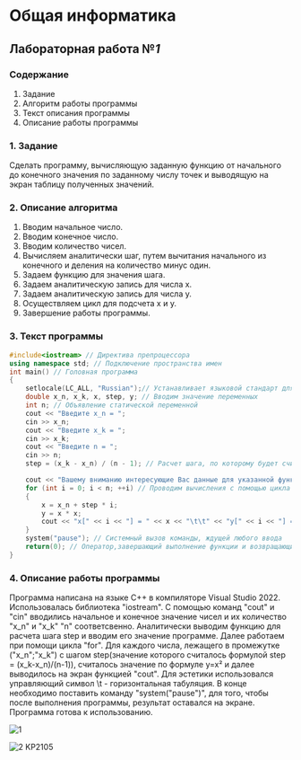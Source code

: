 # Общая информатика

## Лабораторная работа №_1_

### Содержание

1. Задание
2. Алгоритм работы программы
3. Текст описания программы
4. Описание работы программы

### 1. Задание

Сделать программу, вычисляющую заданную функцию от начального до конечного значения по заданному числу точек и выводящую на экран таблицу полученных значений.

### 2. Описание алгоритма 

1. Вводим начальное число.
2. Вводим конечное число.
3. Вводим количество чисел.
4. Вычисляем аналитически шаг, путем вычитания начального из конечного и деления на количество минус один.
5. Задаем функцию для значения шага.
6. Задаем аналитическую запись для числа x.
7. Задаем аналитическую запись для числа y.
8. Осуществляем цикл для подсчета x и y. 
9. Завершение работы программы.

### 3. Текст программы

```c++
#include<iostream> // Директива препроцессора
using namespace std; // Подключение пространства имен
int main() // Головная программа
{
	setlocale(LC_ALL, "Russian");// Устанавливает языковой стандарт для языка, указанного в параметре
	double x_n, x_k, x, step, y; // Вводим значение переменных
	int n; // Объявление статической переменной
	cout << "Введите x_n = ";
	cin >> x_n;
	cout << "Введите x_k = ";
	cin >> x_k;
	cout << "Введите n = ";
	cin >> n;
	step = (x_k - x_n) / (n - 1); // Расчет шага, по которому будет считаться функция

	cout << "Вашему вниманию интересующие Вас данные для указанной функции y = x*x:" << endl;
	for (int i = 0; i < n; ++i) // Проводим вычисления с помощью цикла for
	{
		x = x_n + step * i;
		y = x * x;
		cout << "x[" << i << "] = " << x << "\t\t" << "y[" << i << "] = " << y << endl;
	}
	system("pause"); // Cистемный вызов команды, ждущей любого ввода    
	return(0); // Оператор,завершающий выполнение функции и возвращающий управление вызывающей функции
}
```

### 4. Описание работы программы

Программа написана на языке C++ в компиляторе Visual Studio 2022. Использовалась библиотека "iostream". C помощью команд "cout" и "сin" вводились начальное и конечное значение чисел и их количество "x_n" и "x_k" "n" соответсвенно. Аналитически выводим функцию для расчета шага step и вводим его значение программе. Далее работаем при помощи цикла "for". Для каждого числа, лежащего в промежутке ("x_n";"x_k") с шагом step(значение которого считалось формулой step = (x_k-x_n)/(n-1)), считалось значение по формуле y=x² и далее выводилось на экран функцией "cout". Для эстетики использовался управляющий символ \t - горизонтальная табуляция. В конце необходимо поставить команду "system("pause")", для того, чтобы после выполнения программы, результат оставался на экране. Программа готова к использованию.

![1](https://user-images.githubusercontent.com/100378744/172903452-82d85e5b-dcbf-4426-83e6-f357922ec5fb.PNG)

![2](https://user-images.githubusercontent.com/100378744/172903474-5704c8d8-72a2-414c-b79b-afcc2db90d64.PNG)
KP2105
